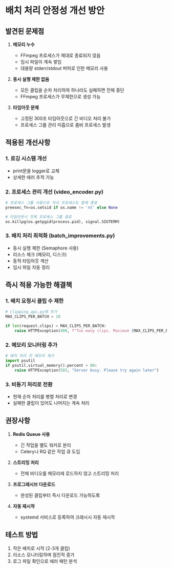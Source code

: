 # 배치 처리 안정성 개선 방안

## 발견된 문제점

1. **메모리 누수**
   - FFmpeg 프로세스가 제대로 종료되지 않음
   - 임시 파일이 계속 쌓임
   - 대용량 stderr/stdout 버퍼로 인한 메모리 사용

2. **동시 실행 제한 없음**
   - 모든 클립을 순차 처리하여 하나라도 실패하면 전체 중단
   - FFmpeg 프로세스가 무제한으로 생성 가능

3. **타임아웃 문제**
   - 고정된 300초 타임아웃으로 긴 비디오 처리 불가
   - 프로세스 그룹 관리 미흡으로 좀비 프로세스 발생

## 적용된 개선사항

### 1. 로깅 시스템 개선
- print문을 logger로 교체
- 상세한 에러 추적 가능

### 2. 프로세스 관리 개선 (video_encoder.py)
```python
# 프로세스 그룹 사용으로 자식 프로세스도 함께 종료
preexec_fn=os.setsid if os.name != 'nt' else None

# 타임아웃시 전체 프로세스 그룹 종료
os.killpg(os.getpgid(process.pid), signal.SIGTERM)
```

### 3. 배치 처리 최적화 (batch_improvements.py)
- 동시 실행 제한 (Semaphore 사용)
- 리소스 체크 (메모리, 디스크)
- 동적 타임아웃 계산
- 임시 파일 자동 정리

## 즉시 적용 가능한 해결책

### 1. 배치 요청시 클립 수 제한
```python
# clipping_api.py에 추가
MAX_CLIPS_PER_BATCH = 10

if len(request.clips) > MAX_CLIPS_PER_BATCH:
    raise HTTPException(400, f"Too many clips. Maximum {MAX_CLIPS_PER_BATCH} clips per batch")
```

### 2. 메모리 모니터링 추가
```python
# 배치 처리 전 메모리 체크
import psutil
if psutil.virtual_memory().percent > 80:
    raise HTTPException(503, "Server busy. Please try again later")
```

### 3. 비동기 처리로 전환
- 현재 순차 처리를 병렬 처리로 변경
- 실패한 클립이 있어도 나머지는 계속 처리

## 권장사항

1. **Redis Queue 사용**
   - 긴 작업을 별도 워커로 분리
   - Celery나 RQ 같은 작업 큐 도입

2. **스트리밍 처리**
   - 전체 비디오를 메모리에 로드하지 않고 스트리밍 처리

3. **프로그레시브 다운로드**
   - 완성된 클립부터 즉시 다운로드 가능하도록

4. **자동 재시작**
   - systemd 서비스로 등록하여 크래시시 자동 재시작

## 테스트 방법

1. 작은 배치로 시작 (2-3개 클립)
2. 리소스 모니터링하며 점진적 증가
3. 로그 파일 확인으로 에러 패턴 분석